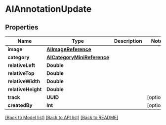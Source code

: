 # AIAnnotationUpdate

## Properties

Name | Type | Description | Notes
------------ | ------------- | ------------- | -------------
**image** | [**AIImageReference**](AIImageReference.md) |  | 
**category** | [**AICategoryMiniReference**](AICategoryMiniReference.md) |  | 
**relativeLeft** | **Double** |  | 
**relativeTop** | **Double** |  | 
**relativeWidth** | **Double** |  | 
**relativeHeight** | **Double** |  | 
**track** | **UUID** |  | [optional] 
**createdBy** | **Int** |  | [optional] 

[[Back to Model list]](../#documentation-for-models) [[Back to API list]](../#documentation-for-api-endpoints) [[Back to README]](../)


